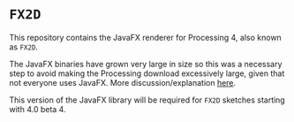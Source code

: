# `FX2D`

This repository contains the JavaFX renderer for Processing 4, also known as `FX2D`. 

The JavaFX binaries have grown very large in size so this was a necessary step to avoid making the Processing download excessively large, given that not everyone uses JavaFX. More discussion/explanation [here](https://github.com/processing/processing4/issues/348).

This version of the JavaFX library will be required for `FX2D` sketches starting with 4.0 beta 4.